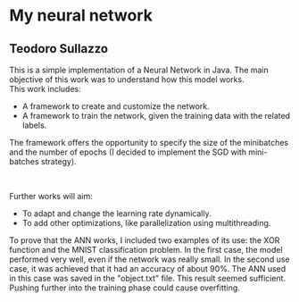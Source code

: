 # My neural network
## Teodoro Sullazzo
This is a simple implementation of a Neural Network in Java. The main objective of this work was to understand how this model works.
<br>
This work includes:
* A framework to create and customize the network.
* A framework to train the network, given the training data with the related labels.

The framework offers the opportunity to specify the size of the minibatches and the number of epochs
(I decided to implement the SGD with mini-batches strategy).

<br>

Further works will aim:
* To adapt and change the learning rate dynamically.
* To add other optimizations, like parallelization using multithreading.

To prove that the ANN works, I included two examples of its use: the XOR function and the MNIST classification problem. In the first case, the model performed very well, even if the network was really small. In the second use case, it was achieved that it had an accuracy of about 90%. The ANN used in this case was saved in the "object.txt" file. This result seemed sufficient. Pushing further into the training phase could cause overfitting.

